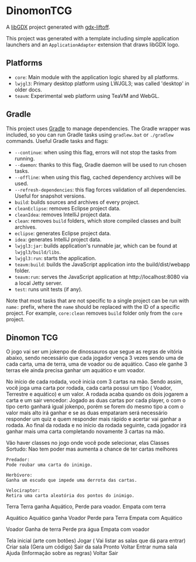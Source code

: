 # DinomonTCG

A [libGDX](https://libgdx.com/) project generated with [gdx-liftoff](https://github.com/libgdx/gdx-liftoff).

This project was generated with a template including simple application launchers and an `ApplicationAdapter` extension that draws libGDX logo.

## Platforms

- `core`: Main module with the application logic shared by all platforms.
- `lwjgl3`: Primary desktop platform using LWJGL3; was called 'desktop' in older docs.
- `teavm`: Experimental web platform using TeaVM and WebGL.

## Gradle

This project uses [Gradle](https://gradle.org/) to manage dependencies.
The Gradle wrapper was included, so you can run Gradle tasks using `gradlew.bat` or `./gradlew` commands.
Useful Gradle tasks and flags:

- `--continue`: when using this flag, errors will not stop the tasks from running.
- `--daemon`: thanks to this flag, Gradle daemon will be used to run chosen tasks.
- `--offline`: when using this flag, cached dependency archives will be used.
- `--refresh-dependencies`: this flag forces validation of all dependencies. Useful for snapshot versions.
- `build`: builds sources and archives of every project.
- `cleanEclipse`: removes Eclipse project data.
- `cleanIdea`: removes IntelliJ project data.
- `clean`: removes `build` folders, which store compiled classes and built archives.
- `eclipse`: generates Eclipse project data.
- `idea`: generates IntelliJ project data.
- `lwjgl3:jar`: builds application's runnable jar, which can be found at `lwjgl3/build/libs`.
- `lwjgl3:run`: starts the application.
- `teavm:build`: builds the JavaScript application into the build/dist/webapp folder.
- `teavm:run`: serves the JavaScript application at http://localhost:8080 via a local Jetty server.
- `test`: runs unit tests (if any).

Note that most tasks that are not specific to a single project can be run with `name:` prefix, where the `name` should be replaced with the ID of a specific project.
For example, `core:clean` removes `build` folder only from the `core` project.

## Dinomon TCG

O jogo vai ser um jokenpo de dinossauros que segue as regras de vitória abaixo, sendo necessário que cada jogador vença 3 vezes sendo uma de cada carta, uma de terra, uma de voador ou de aquático. Caso ele ganhe 3 terras ele ainda precisa ganhar um aquático e um voador.

No início de cada rodada, você inicia com 3 cartas na mão. Sendo assim, você joga uma carta por rodada, cada carta possui um tipo ( Voador, Terrestre e aquático) e um valor. A rodada acaba quando os dois jogarem a carta e um sair vencedor: Jogado as duas cartas por cada player, o com o tipo certo ganhará igual jokenpo, porém se forem do mesmo tipo a com o valor mais alto irá ganhar e se as duas empataram será necessário responder um quiz e quem responder mais rápido e acertar vai ganhar a rodada.
Ao final da rodada e no início da rodada seguinte, cada jogador irá ganhar mais uma carta completando novamente 3 cartas na mão.

Vão haver classes no jogo onde você pode selecionar, elas
    Classes
    Sortudo:
    Nao tem poder mas aumenta a chance de ter cartas melhores
    
    Predador:
    Pode roubar uma carta do inimigo.
    
    Herbívoro:
    Ganha um escudo que impede uma derrota das cartas.
    
    Velociraptor:
    Retira uma carta aleatória dos pontos do inimigo.

Terra
Terra ganha Aquático,
Perde para voador.
Empata com terra


Aquático
Aquático ganha Voador
Perde para Terra
Empata com
Aquático

Voador
Ganha de terra
Perde pra água
Empata com voador

Tela inicial (arte com botões)
Jogar ( Vai listar as salas que dá para entrar)
Criar sala (Gera um código)
Sair da sala
Pronto
Voltar
Entrar numa sala
Ajuda (Informação sobre as regras)
Voltar
Sair

